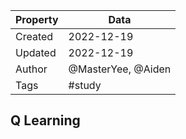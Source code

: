 | Property  | Data |
|-|-|
| Created | 2022-12-19 |
| Updated | 2022-12-19 |
| Author | @MasterYee, @Aiden |
| Tags | #study |

## Q Learning
